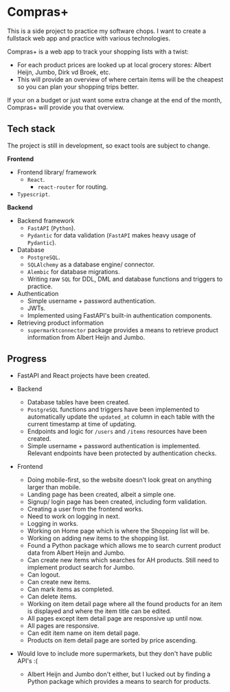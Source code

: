 # Compras+

This is a side project to practice my software chops. I want to create a fullstack web app and practice with various technologies.

Compras+ is a web app to track your shopping lists with a twist:

-   For each product prices are looked up at local grocery stores: Albert Heijn, Jumbo, Dirk vd Broek, etc.
-   This will provide an overview of where certain items will be the cheapest so you can plan your shopping trips better.

If your on a budget or just want some extra change at the end of the month, Compras+ will provide you that overview.

## Tech stack

The project is still in development, so exact tools are subject to change.

**Frontend**

-   Frontend library/ framework
    -   `React`.
        -   `react-router` for routing.
-   `Typescript`.

**Backend**

-   Backend framework
    -   `FastAPI` (`Python`).
    -   `Pydantic` for data validation (`FastAPI` makes heavy usage of `Pydantic`).
-   Database
    -   `PostgreSQL`.
    -   `SQLAlchemy` as a database engine/ connector.
    -   `Alembic` for database migrations.
    -   Writing raw `SQL` for DDL, DML and database functions and triggers to practice.
-   Authentication
    -   Simple username + password authentication.
    -   JWTs.
    -   Implemented using FastAPI's built-in authentication components.
-   Retrieving product information
    -   `supermarktconnector` package provides a means to retrieve product information from Albert Heijn and Jumbo.

## Progress

-   FastAPI and React projects have been created.
-   Backend
    -   Database tables have been created.
    -   `PostgreSQL` functions and triggers have been implemented to automatically update the `updated_at` column in each table with the current timestamp at time of updating.
    -   Endpoints and logic for `/users` and `/items` resources have been created.
    -   Simple username + password authentication is implemented. Relevant endpoints have been protected by authentication checks.
-   Frontend
    -   Doing mobile-first, so the website doesn't look great on anything larger than mobile.
    -   Landing page has been created, albeit a simple one.
    -   Signup/ login page has been created, including form validation.
    -   Creating a user from the frontend works.
    -   Need to work on logging in next.
    -   Logging in works.
    -   Working on Home page which is where the Shopping list will be.
    -   Working on adding new items to the shopping list.
    -   Found a Python package which allows me to search current product data from Albert Heijn and Jumbo.
    -   Can create new items which searches for AH products. Still need to implement product search for Jumbo.
    -   Can logout.
    -   Can create new items.
    -   Can mark items as completed.
    -   Can delete items.
    -   Working on item detail page where all the found products for an item is displayed and where the item title can be edited.
    -   All pages except item detail page are responsive up until now.
    -   All pages are responsive.
    -   Can edit item name on item detail page.
    -   Products on item detail page are sorted by price ascending.

-   Would love to include more supermarkets, but they don't have public API's :(
    -   Albert Heijn and Jumbo don't either, but I lucked out by finding a Python package which provides a means to search for products.

